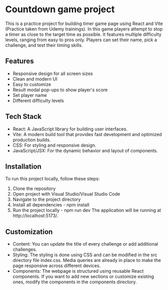 # Countdown game project

This is a practice project for building timer game page using React and Vite (Practice taken from Udemy trainings). In this game players attempt to stop a timer as close to the target time as possible. It features multiple difficulty levels, ranging from easy to pros only. Players can set their name, pick a challenge, and test their timing skills.

## Features

- Responsive design for all screen sizes
- Clean and modern UI
- Easy to customize
- Result modal pop-ups to show player's score
- Set player name
- Different difficulty levels

## Tech Stack

- React: A JavaScript library for building user interfaces.
- Vite: A modern build tool that provides fast development and optimized production builds.
- CSS: For styling and responsive design.
- JavaScript/JSX: For the dynamic behavior and layout of components.

## Installation

To run this project locally, follow these steps:

1. Clone the repository
2. Open project with Visual Studio/Visual Studio Code
3. Navigate to the project directory
4. Install all dependencies - npm install
5. Run the project locally - npm run dev
   The application will be running at http://localhost:5173/.

## Customization

- Content: You can update the title of every challenge or add additional challenges.
- Styling: The styling is done using CSS and can be modified in the src directory file index.css. Media queries are already in place to make the page responsive across different devices.
- Components: The webpage is structured using reusable React components. If you want to add new sections or customize existing ones, modify the components in the components directory.
